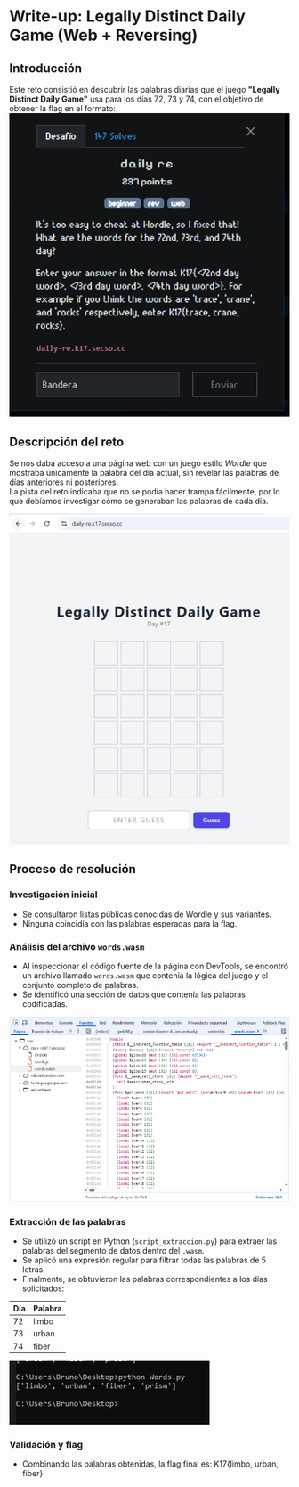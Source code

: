# Write-up: Legally Distinct Daily Game (Web + Reversing)

## Introducción
Este reto consistió en descubrir las palabras diarias que el juego **"Legally Distinct Daily Game"** usa para los días 72, 73 y 74, con el objetivo de obtener la flag en el formato:
![Página del reto](imagenes/Desafio.PNG)

## Descripción del reto
Se nos daba acceso a una página web con un juego estilo *Wordle* que mostraba únicamente la palabra del día actual, sin revelar las palabras de días anteriores ni posteriores.  
La pista del reto indicaba que no se podía hacer trampa fácilmente, por lo que debíamos investigar cómo se generaban las palabras de cada día.

![Página del reto](imagenes/Pagina.PNG)

## Proceso de resolución

### Investigación inicial
- Se consultaron listas públicas conocidas de Wordle y sus variantes.  
- Ninguna coincidía con las palabras esperadas para la flag.

### Análisis del archivo `words.wasm`
- Al inspeccionar el código fuente de la página con DevTools, se encontró un archivo llamado `words.wasm` que contenía la lógica del juego y el conjunto completo de palabras.  
- Se identificó una sección de datos que contenía las palabras codificadas.

![Archivo words.wasm](imagenes/words.PNG)

### Extracción de las palabras
- Se utilizó un script en Python (`script_extraccion.py`) para extraer las palabras del segmento de datos dentro del `.wasm`.  
- Se aplicó una expresión regular para filtrar todas las palabras de 5 letras.  
- Finalmente, se obtuvieron las palabras correspondientes a los días solicitados:

| Día | Palabra |
|-----|---------|
| 72  | limbo   |
| 73  | urban   |
| 74  | fiber   |

![Salida del script de Python](imagenes/respuesta.png)

### Validación y flag
- Combinando las palabras obtenidas, la flag final es: K17{limbo, urban, fiber}

